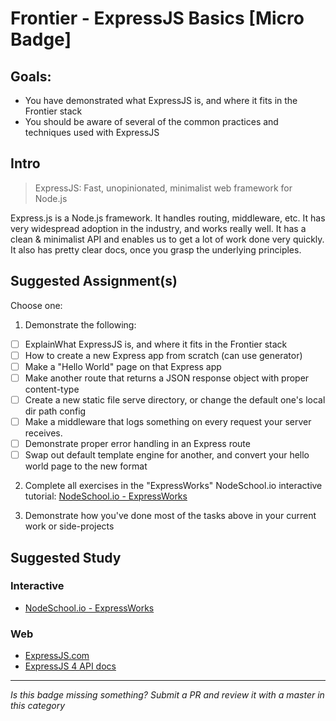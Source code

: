 Frontier - ExpressJS Basics [Micro Badge]
==============================================


Goals:
------

- You have demonstrated what ExpressJS is, and where it fits in the Frontier stack
- You should be aware of several of the common practices and techniques used with ExpressJS

Intro
-----

> ExpressJS: Fast, unopinionated, minimalist web framework for Node.js

Express.js is a Node.js framework. It handles routing, middleware, etc. It has very widespread adoption in the industry, and works really well. It has a clean & minimalist API and enables us to get a lot of work done very quickly. It also has pretty clear docs, once you grasp the underlying principles.



Suggested Assignment(s)
-----------------------

Choose one:

1) Demonstrate the following:
- [ ] ExplainWhat ExpressJS is, and where it fits in the Frontier stack
- [ ] How to create a new Express app from scratch (can use generator)
- [ ] Make a "Hello World" page on that Express app
- [ ] Make another route that returns a JSON response object with proper content-type
- [ ] Create a new static file serve directory, or change the default one's local dir path config
- [ ] Make a middleware that logs something on every request your server receives.
- [ ] Demonstrate proper error handling in an Express route
- [ ] Swap out default template engine for another, and convert your hello world page to the new format

2) Complete all exercises in the "ExpressWorks" NodeSchool.io interactive tutorial: [NodeSchool.io - ExpressWorks](https://github.com/azat-co/expressworks)

3) Demonstrate how you've done most of the tasks above in your current work or side-projects


Suggested Study
---------------

### Interactive

- [NodeSchool.io - ExpressWorks](https://github.com/azat-co/expressworks)


### Web

- [ExpressJS.com](http://expressjs.com/)
- [ExpressJS 4 API docs](http://expressjs.com/en/4x/api.html)



-----

*Is this badge missing something? Submit a PR and review it with a master in this category*
